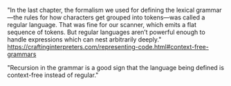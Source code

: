 "In the last chapter, the formalism we used for defining the lexical grammar—the rules for how characters get grouped into tokens—was called a regular language. That was fine for our scanner, which emits a flat sequence of tokens. But regular languages aren’t powerful enough to handle expressions which can nest arbitrarily deeply." https://craftinginterpreters.com/representing-code.html#context-free-grammars

"Recursion in the grammar is a good sign that the language being defined is context-free instead of regular."
